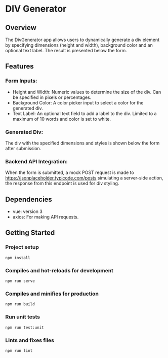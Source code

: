 # DIV Generator

## Overview

The DivGenerator app allows users to dynamically generate a div element by specifying dimensions (height and width), background color and an optional text label.
The result is presented below the form.

## Features

### Form Inputs:

- Height and Width: Numeric values to determine the size of the div. Can be specified in pixels or percentages.
- Background Color: A color picker input to select a color for the generated div.
- Text Label: An optional text field to add a label to the div. Limited to a maximum of 10 words and color is set to white.

### Generated Div:

The div with the specified dimensions and styles is shown below the form after submission.

### Backend API Integration:

When the form is submitted, a mock POST request is made to https://jsonplaceholder.typicode.com/posts simulating a server-side action, the response from this endpoint is used for div styling.

## Dependencies

- vue: version 3
- axios: For making API requests.

## Getting Started

### Project setup

```
npm install
```

### Compiles and hot-reloads for development

```
npm run serve
```

### Compiles and minifies for production

```
npm run build
```

### Run unit tests

```
npm run test:unit
```

### Lints and fixes files

```
npm run lint
```
